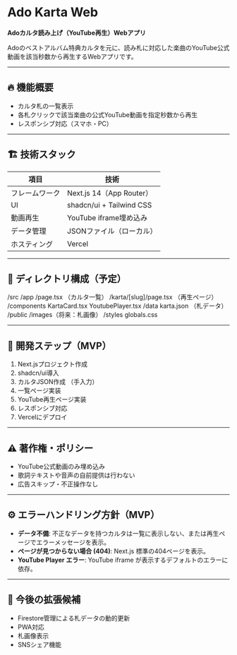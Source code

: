 # Ado Karta Web

**Adoカルタ読み上げ（YouTube再生）Webアプリ**

Adoのベストアルバム特典カルタを元に、読み札に対応した楽曲のYouTube公式動画を該当秒数から再生するWebアプリです。

---

## 🔥 機能概要

- カルタ札の一覧表示
- 各札クリックで該当楽曲の公式YouTube動画を指定秒数から再生
- レスポンシブ対応（スマホ・PC）

---

## 🏗 技術スタック

| 項目            | 技術                     |
|-----------------|--------------------------|
| フレームワーク  | Next.js 14（App Router） |
| UI              | shadcn/ui + Tailwind CSS | （クール/ダークなトンマナ）
| 動画再生        | YouTube iframe埋め込み    |
| データ管理      | JSONファイル（ローカル）  | （手入力で作成）
| ホスティング    | Vercel                    |

---

## 📁 ディレクトリ構成（予定）

/src
  /app
    /page.tsx （カルタ一覧）
    /karta/[slug]/page.tsx （再生ページ）
  /components
    KartaCard.tsx
    YoutubePlayer.tsx
  /data
    karta.json （札データ）
  /public
    /images（将来：札画像）
/styles
  globals.css

---

## 📝 開発ステップ（MVP）

1. Next.jsプロジェクト作成
2. shadcn/ui導入
3. カルタJSON作成 （手入力）
4. 一覧ページ実装
5. YouTube再生ページ実装
6. レスポンシブ対応
7. Vercelにデプロイ

---

## ⚠ 著作権・ポリシー

- YouTube公式動画のみ埋め込み
- 歌詞テキストや音声の自前提供は行わない
- 広告スキップ・不正操作なし

---

## ⚙️ エラーハンドリング方針（MVP）

- **データ不備**: 不正なデータを持つカルタは一覧に表示しない、または再生ページでエラーメッセージを表示。
- **ページが見つからない場合 (404)**: Next.js 標準の404ページを表示。
- **YouTube Player エラー**: YouTube iframe が表示するデフォルトのエラーに依存。

---

## 🚀 今後の拡張候補

- Firestore管理による札データの動的更新
- PWA対応
- 札画像表示
- SNSシェア機能
